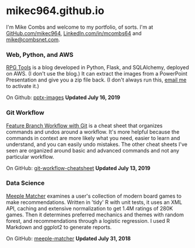 # mikec964.github.io
I'm Mike Combs and welcome to my portfolio, of sorts. I'm at [GitHub.com/mikec964](https://github.com/mikec964), [LinkedIn.com/in/mcombs64](https://www.linkedin.com/in/mcombs64) and [mike@combsnet.com](mail://mike@combsnet.com).

### Web, Python, and AWS
[RPG Tools](http://rpgtools2019.us-east-1.elasticbeanstalk.com/) is a blog developed in Python, Flask, and SQLAlchemy, deployed on AWS. (I don't use the blog.) It can extract the images from a PowerPoint Presentation and give you a zip file back. (I don't always run this, [email me](mail://mike@combsnet.com) to activate it.)

On Github: [pptx-images](https://github.com/mikec964/pptx-images) **Updated July 16, 2019**

### Git Workflow 
[Feature Branch Workflow with Git](git-workflow-cheatsheet.pdf) is a cheat sheet that organizes commands and undos around a workflow. It's more helpful because the commands in context are more likely what you need, easier to learn and understand, and you can easily undo mistakes. The other cheat sheets I've seen are organized around basic and advanced commands and not any particular workflow.

On GitHub: [git-workflow-cheatsheet](https://github.com/mikec964/git-workflow-cheatsheet) **Updated July 13, 2019**

### Data Science
[Meeple Matcher](http://rpubs.com/mike3d0g) examines a user's collection of modern board games to make recommendations. Written in 'tidy' R with unit tests, it uses an XML API, caching and extensive normalization to get 1.4M ratings of 280K games. Then it determines preferred mechanics and themes with random forest, and recommendations through a logistic regression. I used R Markdown and ggplot2 to generate reports.

On GitHub: [meeple-matcher](https://github.com/mikec964/meeple-matcher) **Updated July 31, 2018**
